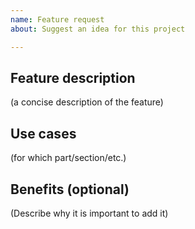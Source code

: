 ```yaml
---
name: Feature request
about: Suggest an idea for this project

---
```


## Feature description

(a concise description of the feature)


## Use cases

(for which part/section/etc.)


## Benefits (optional)

(Describe why it is important to add it)
